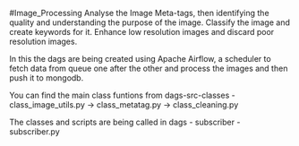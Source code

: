 #Image_Processing
Analyse the Image Meta-tags, then identifying the quality and understanding the purpose of the image. Classify the image and create keywords for it. Enhance low resolution images and discard poor resolution images.

In this the dags are being created using Apache Airflow, a scheduler to fetch data from queue one after the other and process the images and then push it to mongodb.

You can find the main class funtions from dags-src-classes - class_image_utils.py -> class_metatag.py -> class_cleaning.py

The classes and scripts are being called in dags - subscriber - subscriber.py
